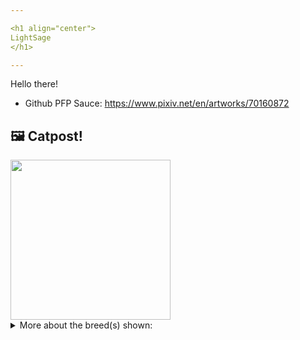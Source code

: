 ```yaml
---

<h1 align="center">
LightSage
</h1>

---
```


Hello there!


- Github PFP Sauce: https://www.pixiv.net/en/artworks/70160872


## 🖼️ Catpost!

<sub>
    <img src="https://cdn2.thecatapi.com/images/13MkvUreZ.jpg" height="256">
</sub>


<details>
<summary>More about the breed(s) shown:</summary>

Breed: Balinese

Description: Balinese are curious, outgoing, intelligent cats with excellent communication skills. They are known for their chatty personalities and are always eager to tell you their views on life, love, and what you’ve served them for dinner. 

Links:
<ul>
  <li>CFA http://cfa.org/Breeds/BreedsAB/Balinese.aspx</li>
  <li>Wikipedia https://en.wikipedia.org/wiki/Balinese_(cat)</li>
</ul> 

</details>
